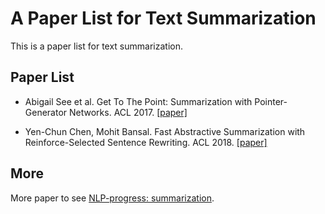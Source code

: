# A Paper List for Text Summarization

This is a paper list for text summarization.

## Paper List

- Abigail See et al. Get To The Point: Summarization with Pointer-Generator Networks. ACL 2017. [[paper]][1]

- Yen-Chun Chen, Mohit Bansal. Fast Abstractive Summarization with Reinforce-Selected Sentence Rewriting. ACL 2018. [[paper]][2]

## More

More paper to see [NLP-progress: summarization][3].

[1]:https://arxiv.org/abs/1704.04368
[2]:https://arxiv.org/abs/1805.11080
[3]:https://github.com/sebastianruder/NLP-progress/blob/master/english/summarization.md